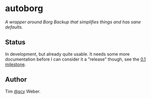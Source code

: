 # autoborg

_A wrapper around Borg Backup that simplifies things and has sane defaults._

## Status

In development, but already quite usable.
It needs some more documentation before I can consider it a "release" though, see the [0.1 milestone](https://github.com/scy/autoborg/milestone/1).

## Author

Tim [@scy](https://github.com/scy) Weber.

